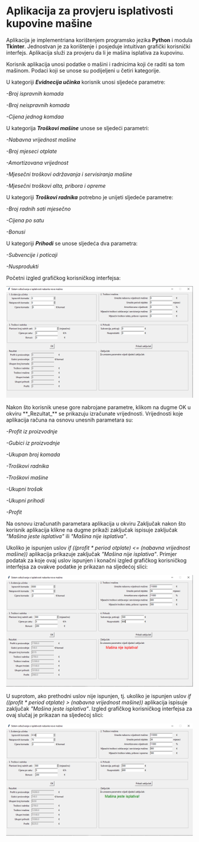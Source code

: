 # Aplikacija za provjeru isplativosti kupovine mašine

Aplikacija je implementriana korištenjem programsko jezika **Python** i modula **Tkinter**. Jednostvan je za korištenje i posjeduje intuitivan grafički korisnički interfejs. Aplikacija služi za provjeru da li je mašina isplativa za kupovinu. 

Korisnik aplikacija unosi podatke o mašini i radnicima koji će raditi sa tom mašinom. Podaci koji se unose su podijeljeni u četiri kategorije. 

U kategoriji **_Evidnecija učinka_** korisnik unosi sljedeće parametre:
  
  _-Broj ispravnih komada_
  
  _-Broj neispravnih komada_
  
  _-Cijena jednog komdaa_

U kategorija **_Troškovi mašine_** unose se sljedeći parametri:

  _-Nabavna vrijednost mašine_
  
  _-Broj mjeseci otplate_
  
  _-Amortizovana vrijednost_
  
  _-Mjesečni troškovi održavanja i servisiranja mašine_
  
  _-Mjesečni troškovi alta, pribora i opreme_
  
U kategoriji **_Troškovi radnika_** potrebno je unijeti sljedeće parametre:

  _-Broj radnih sati mjesečno_
  
  _-Cijena po satu_
  
  _-Bonusi_
  
U kategoriji **_Prihodi_** se unose sljedeća dva parametra:
  
  _-Subvencije i poticaji_
  
  _-Nusprodukti_
  

Početni izgled grafičkog korisničkog interfejsa:
<p align="left">
  <img src="https://raw.githubusercontent.com/velidp/Aplikacija-za-provjeru-isplativosti-kupovine-masine/master/Slike/GUI%201.png" width="800">
</p>
Nakon što korisnik unese gore nabrojane parametre, klikom na dugme OK u okviru **_Rezultat_** se prikazuju izračunate vrijednosti.
Vrijednosti koje aplikacija računa na osnovu unesnih parametara su:





  _-Profit iz proizvodnje_
  
  _-Gubici iz proizvodnje_
  
  _-Ukupan broj komada_
  
  _-Troškovi radnika_
  
  _-Troškovi mašine_
  
  _-Ukupni trošak_
  
  _-Ukupni prihodi_
  
  _-Profit_

Na osnovu izračunatih parametara aplikacija u okviru Zaključak nakon što korisnik aplikacija klikne na dugme prikaži zaključak ispisuje zaključak _"Mašina jeste isplativa"_ ili _"Mašina nije isplativa"_.

Ukoliko je ispunjen uslov _if ((profit * period otplate) <= (nabavna vrijednost mašine))_ aplikacija prikazuje zaključak _"Mašina nije isplativa"_.
Primjer podatak za koje ovaj uslov ispunjen i konačni izgled grafičkog korisničkog interfejsa za ovakve podatke je prikazan na sljedećoj slici:
<p align="left">
  <img src="https://raw.githubusercontent.com/velidp/Aplikacija-za-provjeru-isplativosti-kupovine-masine/master/Slike/GUI2.png" width="800">
</p>


U suprotom, ako prethodni uslov nije ispunjen, tj. ukoliko je ispunjen uslov _if ((profit * period otplate) > (nabavna vrijednost mašine))_ aplikacija ispisuje zaključak _"Mašina jeste isplativa"_.
Izgled grafičkog korisničkog interfejsa za ovaj slučaj je prikazan na sljedećoj slici:
<p align="left">
  <img src="https://raw.githubusercontent.com/velidp/Aplikacija-za-provjeru-isplativosti-kupovine-masine/master/Slike/GUI3.png" width="800">
</p>

